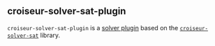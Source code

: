 <!--
SPDX-FileCopyrightText: 2023 Antoine Belvire
SPDX-License-Identifier: GPL-3.0-or-later
-->

## croiseur-solver-sat-plugin

`croiseur-solver-sat-plugin` is a [solver plugin](../../croiseur-spi/croiseur-spi-solver)
based on the [`croiseur-solver-sat`](../croiseur-solver-sat) library.  
